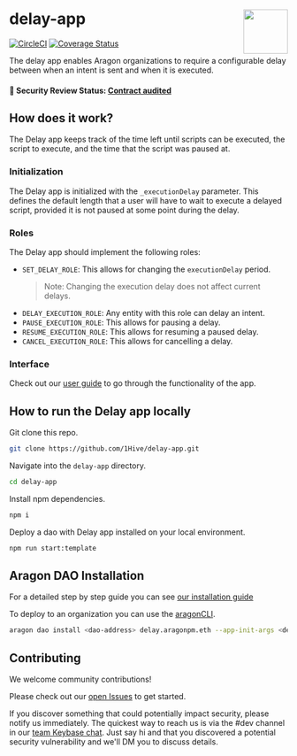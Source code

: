 # delay-app <img align="right" src="https://github.com/1Hive/website/blob/master/website/static/img/bee.png" height="80px" />

[![CircleCI](https://circleci.com/gh/1Hive/delay-app.svg?style=svg)](https://circleci.com/gh/1Hive/delay-app)
[![Coverage Status](https://coveralls.io/repos/github/1Hive/delay-app/badge.svg?branch=master&service=github)](https://coveralls.io/github/1Hive/delay-app?branch=master&service=github)

The delay app enables Aragon organizations to require a configurable delay between when an intent is sent and when it is executed.

#### 🚨 Security Review Status: [Contract audited](https://diligence.consensys.net/audits/2019/12/dandelion-organizations/)

## How does it work?

The Delay app keeps track of the time left until scripts can be executed, the script to execute, and the time that the script was paused at.

### Initialization

The Delay app is initialized with the `_executionDelay` parameter. This defines the default length that a user will have to wait to execute a delayed script, provided it is not paused at some point during the delay.

### Roles

The Delay app should implement the following roles:

- `SET_DELAY_ROLE`: This allows for changing the `executionDelay` period.
  > Note: Changing the execution delay does not affect current delays.
- `DELAY_EXECUTION_ROLE`: Any entity with this role can delay an intent.
- `PAUSE_EXECUTION_ROLE`: This allows for pausing a delay.
- `RESUME_EXECUTION_ROLE`: This allows for resuming a paused delay.
- `CANCEL_EXECUTION_ROLE`: This allows for cancelling a delay.

### Interface

Check out our [user guide](./docs/user-guide.md) to go through the functionality of the app.

## How to run the Delay app locally

Git clone this repo.

```sh
git clone https://github.com/1Hive/delay-app.git
```

Navigate into the `delay-app` directory.

```sh
cd delay-app
```

Install npm dependencies.

```sh
npm i
```

Deploy a dao with Delay app installed on your local environment.

```sh
npm run start:template
```

## Aragon DAO Installation

For a detailed step by step guide you can see [our installation guide](./docs/installation-guide.md)

To deploy to an organization you can use the [aragonCLI](https://hack.aragon.org/docs/cli-intro.html).

```sh
aragon dao install <dao-address> delay.aragonpm.eth --app-init-args <delay-execution>
```

## Contributing

We welcome community contributions!

Please check out our [open Issues](https://github.com/1Hive/delay-app/issues) to get started.

If you discover something that could potentially impact security, please notify us immediately. The quickest way to reach us is via the #dev channel in our [team Keybase chat](https://keybase.io/team/1hive). Just say hi and that you discovered a potential security vulnerability and we'll DM you to discuss details.
